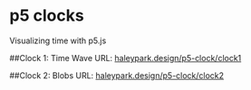 # p5 clocks
Visualizing time with p5.js

##Clock 1: Time Wave
URL: [haleypark.design/p5-clock/clock1](http://haleypark.design/p5-clock/clock1)

##Clock 2: Blobs
URL: [haleypark.design/p5-clock/clock2](http://haleypark.design/p5-clock/clock2)